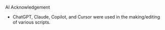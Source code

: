 AI Acknowledgement
* ChatGPT, Claude, Copilot, and Cursor were used in the making/editing of various scripts.